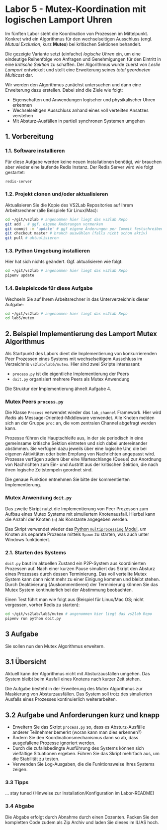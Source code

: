 # **Labor 5** -  Mutex-Koordination mit logischen Lamport Uhren

Im fünften Labor steht die Koordination von Prozessen im Mittelpunkt. Konkret
wird ein Algorithmus für den wechselseitigen Ausschluss (engl. *Mutual
Exclusion*, kurz **Mutex**) bei kritischen Sektionen behandelt.

Die gezeigte Variante setzt (einfache) *logische Uhren* ein, um eine eindeutige
Reihenfolge von Anfragen und Genehmigungen für den Eintritt in eine *kritische
Sektion* zu schaffen. Der Algorithmus wurde zuerst von *Leslie Lamport* entwickelt
und stellt eine Erweiterung seines *total geordneten Multicast* dar.

Wir werden den Algorithmus zunächst untersuchen und dann eine Erweiterung dazu
erstellen. Dabei sind die Ziele wie folgt:

- Eigenschaften und Anwendungen logischer und physikalischer Uhren erkennen
- Wechselseitigen Ausschluss anhand eines voll verteilten Ansatzes verstehen
- Mit Absturz-Ausfällen in partiell synchronen Systemen umgehen

## 1. Vorbereitung

### 1.1. Software installieren

Für diese Aufgabe werden keine neuen Installationen benötigt, wir brauchen aber
wieder eine laufende Redis Instanz. Der Redis Server wird wie folgt gestartet:

```bash
redis-server
```

### 1.2. Projekt clonen und/oder aktualisieren

Aktualisieren Sie die Kopie des VS2Lab Repositories auf Ihrem Arbeitsrechner 
(alle Beispiele für Linux/Mac):

```bash
cd ~/git/vs2lab # angenommen hier liegt das vs2lab Repo
git add . # ggf. eigene Änderungen vormerken
git commit -m 'update' # ggf eigene Änderungen per Commit festschreiben
git checkout master # branch auswählen (falls nicht schon aktiv)
git pull # aktualisieren
```

### 1.3. Python Umgebung installieren

Hier hat sich nichts geändert. Ggf. aktualisieren wie folgt:

```bash
cd ~/git/vs2lab # angenommen hier liegt das vs2lab Repo
pipenv update
```

### 1.4. Beispielcode für diese Aufgabe

Wechseln Sie auf Ihrem Arbeitsrechner in das Unterverzeichnis dieser Aufgabe:

```bash
cd ~/git/vs2lab # angenommen hier liegt das vs2lab Repo
cd lab5/mutex
```

## 2. Beispiel Implementierung des Lamport Mutex Algorithmus

Als Startpunkt des Labors dient die Implementierung von konkurrierenden Peer
Prozessen eines Systems mit wechselseitigem Ausschluss im Verzeichnis
`vs2lab/lab5/mutex`. Hier sind zwei Skripte interessant:

- `process.py` ist die eigentliche Implementierung der Peers
- `doit.py` organisiert mehrere Peers als Mutex Anwendung

Die Struktur der Implementierung ähnelt Aufgabe 4.

### Mutex Peers `process.py`

Die Klasse `Process` verwendet wieder das `lab_channel` Framework. Hier wird
*Redis* als Message-Oriented-Middleware verwendet. Alle Knoten melden sich an
der Gruppe `proc` an, die vom zentralen Channel abgefragt werden kann.

Prozesse führen die Hauptschleife aus, in der sie periodisch in eine gemeinsame
kritische Sektion eintreten und sich dabei untereinander abstimmen. Sie verfügen
dazu jeweils über eine logische Uhr, die bei eigenen Aktivitäten oder beim
Empfang von Nachrichten angepasst wird. Prozesse verfügen zudem über eine
Warteschlange (Queue) zur Anordnung von Nachrichten zum Ein- und Austritt aus
der kritischen Sektion, die nach ihren logische Zeitstempeln geordnet sind.

Die genaue Funktion entnehmen Sie bitte der kommentierten Implementierung.

### Mutex Anwendung `doit.py`

Das zweite Skript nutzt die Implementierung von Peer Prozessen zum Aufbau eines
Mutex Systems mit simuliertem Knotenausfall. Hierbei kann die Anzahl der Knoten
(`n`) als Konstante angegeben werden.

Das Skript verwendet wieder das [Python `multiprocessing`
Modul](https://docs.python.org/3.7/library/multiprocessing.html), um Knoten als
separate Prozesse mittels  `Spawn` zu starten, was auch unter Windows
funktioniert.

### 2.1. Starten des Systems

`doit.py` baut im aktuellen Zustand ein P2P-System aus koordinierten
Prozessen auf. Nach einer kurzen Pause simuliert das Skript den Absturz eines
Prozesses durch dessen Terminierung. Das voll verteilte Mutex System kann dann
nicht mehr zu einer Einigung kommen und bleibt stehen. Durch Deaktivierung
(Auskommentieren) der Terminierung können Sie das Mutex System kontinuierlich
bei der Abstimmung beobachten.

Einen Test führt man wie folgt aus (Beispiel für Linux/Mac OS; nicht
vergessen, vorher Redis zu starten):

```bash
cd ~/git/vs2lab/lab5/mutex # angenommen hier liegt das vs2lab Repo
pipenv run python doit.py
```

## 3 Aufgabe

Sie sollen nun den Mutex Algorithmus erweitern.

## 3.1 Übersicht

Aktuell kann der Algorithmus nicht mit Absturzausfällen umgehen. Das System
bleibt beim Ausfall eines Knotens nach kurzer Zeit stehen.

Die Aufgabe besteht in der Erweiterung des Mutex Algorithmus zur Maskierung von
Absturzausfällen. Das System soll trotz des simulierten Ausfalls eines Prozesses
kontinuierlich weiterarbeiten.

## 3.2 Aufgabe und Anforderungen kurz und knapp

- Erweitern Sie das Skript `process.py` so, dass es Absturz-Ausfälle anderer
  Teilnehmer bemerkt (woran kann man dies erkennen?)
- Ändern Sie den Koordinationsmechanismus dann so ab, dass ausgefallene Prozesse
  ignoriert werden.
- Durch die zufallsbedingte Ausführung des Systems können sich vielfältige
  Situationen ergeben. Führen Sie das Skript mehrfach aus, um die
  Stabilität zu testen.
- Verwenden Sie Log-Ausgaben, die die Funktionsweise Ihres Systems zeigen.

### 3.3 Tipps

... stay tuned (Hinweise zur Installation/Konfiguration im Labor-README)

### 3.4 Abgabe

Die Abgabe erfolgt durch Abnahme durch einen Dozenten. Packen Sie den
kompletten Code zudem als Zip Archiv und laden Sie dieses im ILIAS hoch.
